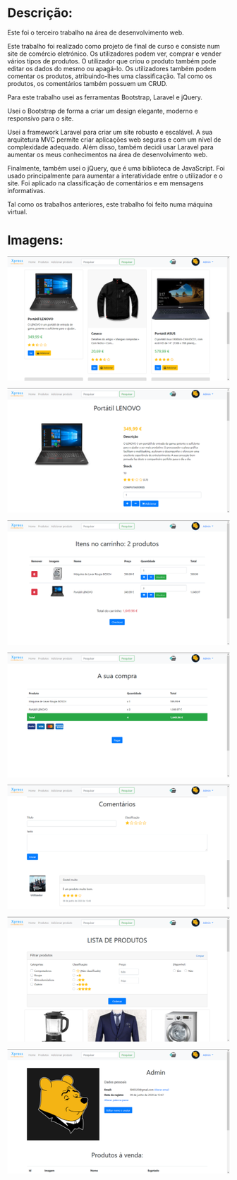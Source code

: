 <h1>Descrição:</h1>

<p>Este foi o terceiro trabalho na área de desenvolvimento web.</p>

<p>Este trabalho foi realizado como projeto de final de curso e consiste num site de comércio eletrónico. Os utilizadores podem ver, comprar e vender vários tipos de produtos. O utilizador que criou o produto também pode editar os dados do mesmo ou apagá-lo. Os utilizadores também podem comentar os produtos, atribuindo-lhes uma classificação. Tal como os produtos, os comentários também possuem um CRUD.</p>

<p>Para este trabalho usei as ferramentas Bootstrap, Laravel e jQuery.</p>
<p>Usei o Bootstrap de forma a criar um design elegante, moderno e responsivo para o site.</p> 
<p>Usei a framework Laravel para criar um site robusto e escalável. A sua arquitetura MVC permite criar aplicações web seguras e com um nível de complexidade adequado. Além disso, também decidi usar Laravel para aumentar os meus conhecimentos na área de desenvolvimento web.</p>
<p>Finalmente, também usei o jQuery, que é uma biblioteca de JavaScript. Foi usado principalmente para aumentar a interatividade entre o utilizador e o site. Foi aplicado na classificação de comentários e em mensagens informativas.</p>

<p>Tal como os trabalhos anteriores, este trabalho foi feito numa máquina virtual.</p>

<h1>Imagens:</h1>

![image](/screenshots/lista_produtos.png?raw=true "Início")

![image](/screenshots/pagina_produto.png?raw=true "Artigo")

![image](/screenshots/carrinho.png?raw=true "Galeria")

![image](/screenshots/checkout.png?raw=true "Navegação")

![image](/screenshots/comentario.png?raw=true "Lista de artigos")

![image](/screenshots/pesquisa.png?raw=true "Contactos")

![image](/screenshots/perfil.png?raw=true "Sobre")
